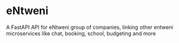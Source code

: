 # eNtweni

A FastAPI API for eNtweni group of companies, linking other entweni microservices like chat, booking, school, budgeting and more

